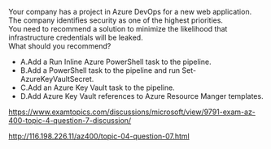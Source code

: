 Your company has a project in Azure DevOps for a new web application.<br/>The company identifies security as one of the highest priorities.<br/>You need to recommend a solution to minimize the likelihood that infrastructure credentials will be leaked.<br/>What should you recommend?<br/><ul><li class="multi-choice-item"><span class="multi-choice-letter" data-choice-letter="A">A.</span>Add a Run Inline Azure PowerShell task to the pipeline.</li><li class="multi-choice-item correct-hidden"><span class="multi-choice-letter" data-choice-letter="B">B.</span>Add a PowerShell task to the pipeline and run Set-AzureKeyVaultSecret.</li><li class="multi-choice-item"><span class="multi-choice-letter" data-choice-letter="C">C.</span>Add an Azure Key Vault task to the pipeline.</li><li class="multi-choice-item"><span class="multi-choice-letter" data-choice-letter="D">D.</span>Add Azure Key Vault references to Azure Resource Manger templates.</li></ul><p><a href="https://www.examtopics.com/discussions/microsoft/view/9791-exam-az-400-topic-4-question-7-discussion/">https://www.examtopics.com/discussions/microsoft/view/9791-exam-az-400-topic-4-question-7-discussion/</a></p><p><a href="http://116.198.226.11/az400/topic-04-question-07.html">http://116.198.226.11/az400/topic-04-question-07.html</a></p><script src="https://giscus.app/client.js"                    data-repo="azsamples/az204"                    data-repo-id="R_kgDOMRXzDQ"                    data-category="General"                    data-category-id="DIC_kwDOMRXzDc4Cgi27"                    data-mapping="pathname"                    data-strict="1"                    data-reactions-enabled="0"                    data-emit-metadata="0"                    data-input-position="bottom"                    data-theme="preferred_color_scheme"                    data-lang="en"                    crossorigin="anonymous"                    async>                    </script>